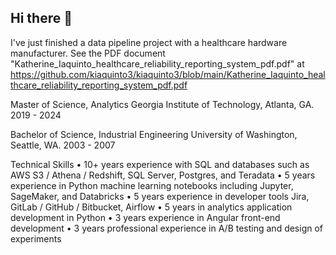 ## Hi there 👋
I've just finished a data pipeline project with a healthcare hardware manufacturer. See the PDF document  "Katherine_Iaquinto_healthcare_reliability_reporting_system_pdf.pdf" at https://github.com/kiaquinto3/kiaquinto3/blob/main/Katherine_Iaquinto_healthcare_reliability_reporting_system_pdf.pdf


Master of Science, Analytics	Georgia Institute of Technology, Atlanta, GA.							       2019 - 2024

Bachelor of Science, Industrial Engineering		University of Washington, Seattle, WA.				   2003 - 2007

Technical Skills 
•	10+ years experience with SQL and databases such as AWS S3 / Athena / Redshift, SQL Server, Postgres, and Teradata
•	5 years experience in Python machine learning notebooks including Jupyter, SageMaker, and Databricks
•	5 years experience in developer tools Jira, GitLab / GitHub / Bitbucket, Airflow
•	5 years in analytics application development in Python
•	3 years experience in Angular front-end development
•	3 years professional experience in A/B testing and design of experiments 
